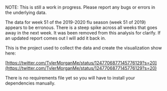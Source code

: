 NOTE: This is still a work in progress. Please report any bugs or errors in the underlying data.

The data for week 51 of the 2019-2020 flu season (week 51 of 2019) appears to be erronous. There is a steep spike across all weeks that goes away in the next week. It was been removed from this analysis for clarify. If an updated report comes out I will add it back in.

This is the project used to collect the data and create the visualization show here:

[https://twitter.com/TylerMorganMe/status/1247706877145776129?s=20](https://twitter.com/TylerMorganMe/status/1247706877145776129?s=20)

There is no requirements file yet so you will have to install your dependencies manually.
